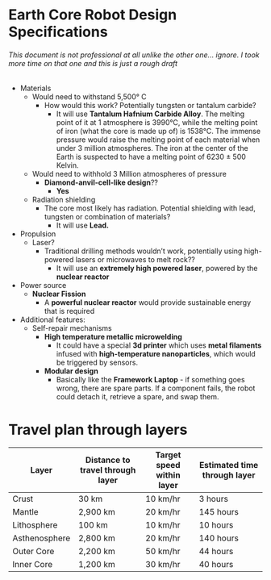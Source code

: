 # Earth Core Robot Design Specifications

###### This document is not professional at all unlike the other one... ignore. I took more time on that one and this is just a rough draft

- Materials
  - Would need to withstand 5,500° C
    - How would this work? Potentially tungsten or tantalum carbide?
      - It will use **Tantalum Hafnium Carbide Alloy**. The melting point of it at 1 atmosphere is 3990℃, while the melting point of iron (what the core is made up of) is 1538°C. The immense pressure would raise the melting point of each material when under 3 million atmospheres. The iron at the center of the Earth is suspected to have a melting point of 6230 ± 500 Kelvin.
  - Would need to withhold 3 Million atmospheres of pressure
    - **Diamond-anvil-cell-like design**??
      - **Yes**
  - Radiation shielding
    - The core most likely has radiation. Potential shielding with lead, tungsten or combination of materials?
      - It will use **Lead.**
- Propulsion
  - Laser?
    - Traditional drilling methods wouldn’t work, potentially using high-powered lasers or microwaves to melt rock??
      - It will use an **extremely high powered laser**, powered by the **nuclear reactor**
- Power source
  - **Nuclear Fission**
    - A **powerful nuclear reactor** would provide sustainable energy that is required
- Additional features:
  - Self-repair mechanisms
    - **High temperature metallic microwelding**
      - It could have a special **3d printer** which uses **metal filaments** infused with **high-temperature nanoparticles**, which would be triggered by sensors.
    - **Modular design**
      - Basically like the **Framework Laptop** - if something goes wrong, there are spare parts. If a component fails, the robot could detach it, retrieve a spare, and swap them.

# Travel plan through layers

| Layer        | Distance to travel through layer | Target speed within layer | Estimated time through layer |
|--------------|----------------------------------|---------------------------|------------------------------|
| Crust        | 30 km                            | 10 km/hr                  | 3 hours                      |
| Mantle       | 2,900 km                         | 20 km/hr                  | 145 hours                    |
| Lithosphere  | 100 km                           | 10 km/hr                  | 10 hours                     |
| Asthenosphere| 2,800 km                         | 20 km/hr                  | 140 hours                    |
| Outer Core   | 2,200 km                         | 50 km/hr                  | 44 hours                     |
| Inner Core   | 1,200 km                         | 30 km/hr                  | 40 hours                     |

